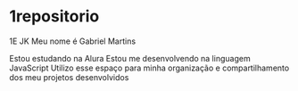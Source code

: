 # 1repositorio
1E JK
Meu nome é Gabriel Martins

Estou estudando na Alura
Estou me desenvolvendo na linguagem JavaScript
Utilizo esse espaço para minha organização e compartilhamento dos meu projetos desenvolvidos
